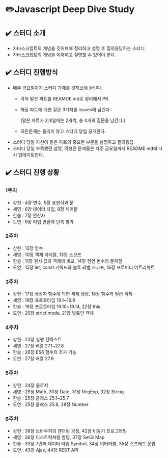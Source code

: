 # ✏️Javascript Deep Dive Study

## ✔️ 스터디 소개

- 자바스크립트의 개념을 깃허브에 정리하고 설명 후 질의응답하는 스터디
- 자바스크립트의 개념을 이해하고 설명할 수 있어야 한다.

## ✔️ 스터디 진행방식

- 매주 금요일까지 스터디 과제를 깃허브에 올린다.
  - 각자 맡은 파트를 REAMDE.md로 정리해서 PR.
  - 해당 파트에 대한 질문 3가지를 issues에 남긴다.

    (맡은 파트가 2개일때는 2개씩, 총 4개의 질문을 남긴다.)

  - 히든문제는 올리지 않고 스터디 당일 공개한다.
- 스터디 당일 자신이 맡은 파트의 중요한 부분을 설명하고 질의응답.
- 스터디 당일 부족했던 설명, 막혔던 문제들은 차주 금요일까지 README.md에 다시 업데이트한다.

## ✔️ 스터디 진행 상황

### 1주차

- 상현 : 4장 변수, 5장 표현식과 문
- 세영 : 6장 데이터 타입, 8장 제어문
- 한슬 : 7장 연산자
- 도연 : 9장 타입 변환과 단축 평가

### 2주차

- 상현 : 12장 함수
- 세영 : 10장 객체 리터럴, 13장 스코프
- 한슬 : 11장 원시 값과 객체의 비교, 14장 전연 변수의 문제점
- 도연 : 15장 let, const 키워드와 블록 레벨 스코프, 16장 프로퍼티 어트리뷰트

### 3주차

- 상현 : 17장 생성자 함수에 의한 객체 생성, 18장 함수와 일급 객체
- 세영 : 19장 프로토타입 19.1~19.9
- 한슬 : 19장 프로토타입 19.10~19.14, 22장 this
- 도연 : 20장 strict mode, 21장 빌트인 객체

### 4주차

- 상현 : 23장 실행 컨텍스트
- 세영 : 27장 배열 27.1~27.8
- 한슬 : 26장 ES6 함수의 추가 기능
- 도연 : 27장 배열 27.9

### 5주차

- 상현 : 24장 클로저
- 세영 : 29장 Math, 30장 Date, 31장 RegExp, 32장 String
- 한슬 : 25장 클래스 25.1~25.7
- 도연 : 25장 클래스 25.8, 28장 Number

### 6주차

- 상현 : 38장 브라우저의 렌더링 과정, 42장 비동기 프로그래밍
- 세영 : 36장 디스트럭처링 할당, 37장 Set과 Map
- 한슬 : 33장 7번째 데이터 타입 Symbol, 34장 이터러블, 35장 스프레드 문법
- 도연 : 43장 Ajax, 44장 REST API
